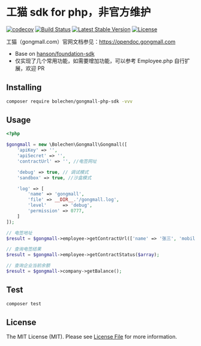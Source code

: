 # 工猫 sdk for php，非官方维护

[![codecov](https://codecov.io/gh/bolechen/gongmall-php-sdk/branch/master/graph/badge.svg)](https://codecov.io/gh/bolechen/gongmall-php-sdk)
[![Build Status](https://travis-ci.org/bolechen/gongmall-php-sdk.svg?branch=master)](https://travis-ci.org/bolechen/gongmall-php-sdk)
[![Latest Stable Version](https://poser.pugx.org/bolechen/gongmall-php-sdk/v/stable)](https://packagist.org/packages/bolechen/gongmall-php-sdk)
[![License](https://poser.pugx.org/bolechen/gongmall-php-sdk/license)](https://packagist.org/packages/bolechen/gongmall-php-sdk)

工猫（gongmall.com）官网文档参见：https://opendoc.gongmall.com

- Base on [hanson/foundation-sdk](https://github.com/HanSon/foundation-sdk) 
- 仅实现了几个常用功能，如需要增加功能，可以参考 Employee.php 自行扩展，欢迎 PR

## Installing

```bash
composer require bolechen/gongmall-php-sdk -vvv
```

## Usage

```php
<?php

$gongmall = new \Bolechen\Gongmall\Gongmall([
    'apiKey' => '',
    'apiSecret' => '',
    'contractUrl' => '', //电签网址

    'debug' => true, // 调试模式
    'sandbox' => true, //沙盒模式

    'log' => [
        'name' => 'gongmall',
        'file' => __DIR__.'/gongmall.log',
        'level'      => 'debug',
        'permission' => 0777,
    ]
]);

// 电签地址
$result = $gongmall->employee->getContractUrl(['name' => '张三', 'mobile' => 'xxx', 'idNumber' => 'xxx']);

// 查询电签结果
$result = $gongmall->employee->getContractStatus($array);

// 查询企业当前余额
$result = $gongmall->company->getBalance();
```

## Test

```bash
composer test
```

## License

The MIT License (MIT). Please see [License File](LICENSE) for more information.

